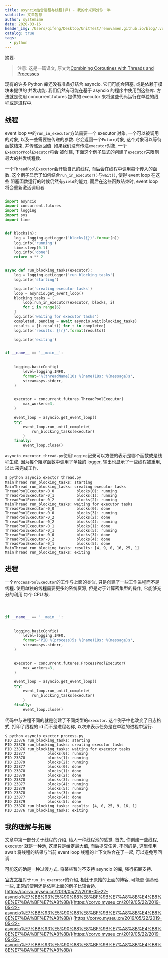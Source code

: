 ```yaml
---
title: asyncio结合进程与线程(译) - 我的小米粥分你一半
subtitle: 文章暂存
author: systemime
date: 2020-03-16
header_img: /Users/qifeng/Desktop/UnitTest/renovamen.github.io/blog/.vuepress/public/img/in-post/header/15.jpg
catalog: true
tags:
  - python
---
```

摘要.

<!-- more -->
> 注意: 这是一篇译文, 原文为[Combining Coroutines with Threads and Processes](https://pymotw.com/3/asyncio/executors.html)

现有的许多 Python 库还没有准备好结合 asyncio. 它们可能会阻塞, 或是依赖于模块未提供的 并发功能. 我们仍然有可能在基于 asyncio 的程序中使用到这些库. 方法就是使用 concurrent.futures 提供的 executor 来将这些代码运行在单独的线程或是进程中.

## [](#线程 "线程")线程

event loop 中的`run_in_executor`方法需要一个 executor 对象, 一个可以被调用的对象, 以及一些需要被传递的参数. 它会返回一个`Future`对象, 这个对象可以等待函数结束, 并传递返回值. 如果我们没有传递`executor`对象, 一个`ExecutorPoolExecutor`将会 被创建, 下面这个例子显式的创建了`executor`来限制最大的并发线程数.

一个`ThreadPoolExecutor`会开启自己的线程, 而后会在线程中调用每个传入的函数. 这个例子显示了如何结合`run_in_executor()`与`wait()`, 使得 event loop 在这些 阻塞函数运行的时候仍然有`yield`的能力, 而后在这些函数结束时, event loop 将会重新激活调用者.

```python

import asyncio
import concurrent.futures
import logging
import sys
import time


def blocks(n):
    log = logging.getLogger('blocks({})'.format(n))
    log.info('running')
    time.sleep(0.1)
    log.info('done')
    return n ** 2


async def run_blocking_tasks(executor):
    log = logging.getLogger('run_blocking_tasks')
    log.info('starting')

    log.info('creating executor tasks')
    loop = asyncio.get_event_loop()
    blocking_tasks = [
        loop.run_in_executor(executor, blocks, i)
        for i in range(6)
    ]
    log.info('waiting for executor tasks')
    completed, pending = await asyncio.wait(blocking_tasks)
    results = [t.result() for t in completed]
    log.info('results: {!r}'.format(results))

    log.info('exiting')


if __name__ == '__main__':
    
    
    logging.basicConfig(
        level=logging.INFO,
        format='%(threadName)10s %(name)18s: %(message)s',
        stream=sys.stderr,
    )

    
    executor = concurrent.futures.ThreadPoolExecutor(
        max_workers=3,
    )

    event_loop = asyncio.get_event_loop()
    try:
        event_loop.run_until_complete(
            run_blocking_tasks(executor)
        )
    finally:
        event_loop.close()
```

`asyncio_executor_thread.py`使用`logging`记录可以方便的表示是哪个函数或是线程生成. 因为每个阻塞函数中调用了单独的 logger, 输出也显示了一些线程被重用, 以此 来完成工作.

```plain
$ python asyncio_exector_thread.py
MainThread run_blocking_tasks: starting
MainThread run_blocking_tasks: creating executor tasks
ThreadPoolExecutor-0_0          blocks(0): running
ThreadPoolExecutor-0_1          blocks(1): running
ThreadPoolExecutor-0_2          blocks(2): running
MainThread run_blocking_tasks: waiting for executor tasks
ThreadPoolExecutor-0_0          blocks(0): done
ThreadPoolExecutor-0_0          blocks(3): running
ThreadPoolExecutor-0_2          blocks(2): done
ThreadPoolExecutor-0_2          blocks(4): running
ThreadPoolExecutor-0_1          blocks(1): done
ThreadPoolExecutor-0_1          blocks(5): running
ThreadPoolExecutor-0_0          blocks(3): done
ThreadPoolExecutor-0_2          blocks(4): done
ThreadPoolExecutor-0_1          blocks(5): done
MainThread run_blocking_tasks: results: [4, 9, 0, 16, 25, 1]
MainThread run_blocking_tasks: exiting
```

## [](#进程 "进程")进程

一个`ProcessPoolExecutor`的工作与上面的类似, 只是创建了一些工作进程而不是线程. 使用单独的线程需要更多的系统资源, 但是对于计算密集型的操作, 它能够充分的利用 每个 CPU 核.

```python



if __name__ == '__main__':
    
    
    logging.basicConfig(
        level=logging.INFO,
        format='PID %(process)5s %(name)18s: %(message)s',
        stream=sys.stderr,
    )

    
    executor = concurrent.futures.ProcessPoolExecutor(
        max_workers=3,
    )

    event_loop = asyncio.get_event_loop()
    try:
        event_loop.run_until_complete(
            run_blocking_tasks(executor)
        )
    finally:
        event_loop.close()
```

代码中与进程不同的就是创建了不同类型的`executor`. 这个例子中也改变了日志格式, 打印了线程的 id 而不是进程名称, 以次来表示任务是在单独的进程中运行.

```plain
$ python asyncio_exector_process.py
PID 23876 run_blocking_tasks: starting
PID 23876 run_blocking_tasks: creating executor tasks
PID 23876 run_blocking_tasks: waiting for executor tasks
PID 23877          blocks(0): running
PID 23878          blocks(1): running
PID 23879          blocks(2): running
PID 23877          blocks(0): done
PID 23878          blocks(1): done
PID 23879          blocks(2): done
PID 23878          blocks(3): running
PID 23877          blocks(4): running
PID 23879          blocks(5): running
PID 23878          blocks(3): done
PID 23877          blocks(4): done
PID 23879          blocks(5): done
PID 23876 run_blocking_tasks: results: [4, 0, 25, 9, 16, 1]
PID 23876 run_blocking_tasks: exiting
```

## [](#我的理解与拓展 "我的理解与拓展")我的理解与拓展

文章中第一部分关于线程的介绍, 给人一种线程池的感觉. 首先, 你创建一些线程, executor 就是一种池, 这里只是给定最大值, 而后提交任务. 不同的是, 这里使用 await 将线程的结果与当前 event loop 线程的上下文粘合在了一起, 可以避免写回调.

可能这的确是一种过渡方式, 将某些暂时不支持 asyncio 的库, 强行拓展支持.

[官方文档](https://docs.python.org/3/library/asyncio-eventloop.html#executing-code-in-thread-or-process-pools)对于`run_in_executor`的介绍, 相比于原始的上面的博客, 可能更 偏基础一些, 正常的使用还是依照上面的例子比较合适. 
 [https://corvo.myseu.cn/2019/05/22/2019-05-22-asyncio%E7%BB%93%E5%90%88%E8%BF%9B%E7%A8%8B%E4%B8%8E%E7%BA%BF%E7%A8%8B/](https://corvo.myseu.cn/2019/05/22/2019-05-22-asyncio%E7%BB%93%E5%90%88%E8%BF%9B%E7%A8%8B%E4%B8%8E%E7%BA%BF%E7%A8%8B/) 
 [https://corvo.myseu.cn/2019/05/22/2019-05-22-asyncio%E7%BB%93%E5%90%88%E8%BF%9B%E7%A8%8B%E4%B8%8E%E7%BA%BF%E7%A8%8B/](https://corvo.myseu.cn/2019/05/22/2019-05-22-asyncio%E7%BB%93%E5%90%88%E8%BF%9B%E7%A8%8B%E4%B8%8E%E7%BA%BF%E7%A8%8B/)

